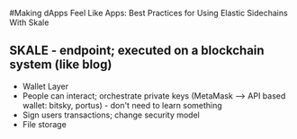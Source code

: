 #Making dApps Feel Like Apps: Best Practices for Using Elastic Sidechains With Skale

## SKALE - endpoint; executed on a blockchain system (like blog)
- Wallet Layer
- People can interact; orchestrate private keys (MetaMask --> API based wallet: bitsky, portus) - don't need to learn something
- Sign users transactions; change security model 
- File storage
